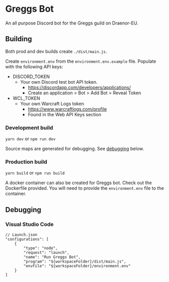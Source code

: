 # Greggs Bot

An all purpose Discord bot for the Greggs guild on Draenor-EU.

## Building

Both prod and dev builds create `./dist/main.js`.

Create `environment.env` from the `environment.env.example` file. Populate with the following API keys:

 * DISCORD_TOKEN
   * Your own Discord test bot API token.
     * https://discordapp.com/developers/applications/
     * Create an application > Bot > Add Bot > Reveal Token
 * WCL_TOKEN
   * Your own Warcraft Logs token
     * https://www.warcraftlogs.com/profile
     * Found in the Web API Keys section

### Development build

`yarn dev` or `npm run dev`

Source maps are generated for debugging. See [debugging](#debugging) below.

### Production build

`yarn build` or `npm run build`

A docker container can also be created for Greggs bot. Check out the Dockerfile provided. You will need to provide the `environment.env` file to the container.

## Debugging

### Visual Studio Code
```
// Launch.json
"configurations": [
    {
        "type": "node",
        "request": "launch",
        "name": "Run Greggs Bot",
        "program": "${workspaceFolder}/dist/main.js",
        "envFile": "${workspaceFolder}/environment.env"
    }
]
```